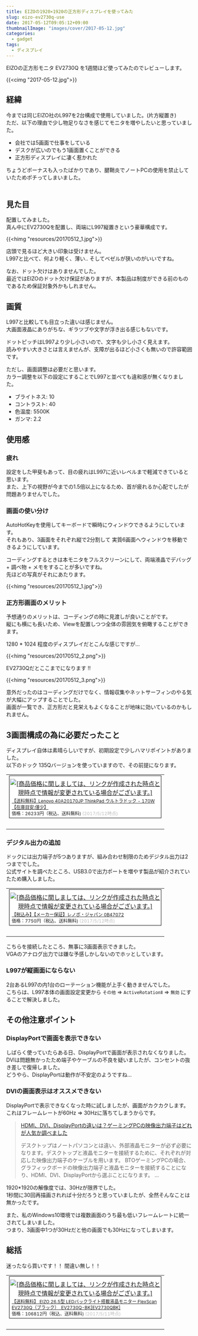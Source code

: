 ```yaml
---
title: EIZOの1920×1920の正方形ディスプレイを使ってみた
slug: eizo-ev2730q-use
date: 2017-05-12T09:05:12+09:00
thumbnailImage: "images/cover/2017-05-12.jpg"
categories:
  - gadget
tags:
  - ディスプレイ
---
```



EIZOの正方形モニタ EV2730Q を1週間ほど使ってみたのでレビューします。

<!--more-->

{{<cimg "2017-05-12.jpg">}}

<!--toc-->


経緯
----

今までは同じEIZO社のL997を2台構成で使用していました。(片方縦置き)  
ただ、以下の理由で少し物足りなさを感じてモニタを増やしたいと思っていました。

* 会社では5画面で仕事をしている
* デスクが広いのでもう1画面置くことができる
* 正方形ディスプレイに凄く惹かれた

ちょうどボーナスも入ったばかりであり、腱鞘炎でノートPCの使用を禁止していたためポチってしまいました。

<div class="img-horizontal">
    <a href="https://hb.afl.rakuten.co.jp/hgc/0ef94cae.e2829df1.0ef94caf.dd6ba885/?pc=https%3A%2F%2Fitem.rakuten.co.jp%2Fbiccamera%2F4995047045526%2F&m=http%3A%2F%2Fm.rakuten.co.jp%2Fbiccamera%2Fi%2F10812489%2F&link_type=pict&ut=eyJwYWdlIjoiaXRlbSIsInR5cGUiOiJwaWN0Iiwic2l6ZSI6IjQwMHg0MDAiLCJuYW0iOjEsIm5hbXAiOiJkb3duIiwiY29tIjoxLCJjb21wIjoiZG93biIsInByaWNlIjoxLCJib3IiOjEsImNvbCI6MH0%3D" target="_blank" style="word-wrap:break-word;"  ><img src="https://hbb.afl.rakuten.co.jp/hgb/0ef94cae.e2829df1.0ef94caf.dd6ba885/?me_id=1269553&item_id=10812489&m=https%3A%2F%2Fthumbnail.image.rakuten.co.jp%2F%400_mall%2Fbiccamera%2Fcabinet%2Fproduct%2F1487%2F00000003055119_a01.jpg%3F_ex%3D80x80&pc=https%3A%2F%2Fthumbnail.image.rakuten.co.jp%2F%400_mall%2Fbiccamera%2Fcabinet%2Fproduct%2F1487%2F00000003055119_a01.jpg%3F_ex%3D400x400&s=400x400&t=pict" border="0" style="margin:2px" alt="" title=""></a>
</div>


見た目
------

配置してみました。  
真ん中にEV2730Qを配置し、両端にL997縦置きという豪華構成です。

{{<himg "resources/20170512_1.jpg">}}

店頭で見るほど大きい印象は受けません。  
L997と比べて、何より軽く、薄い.. そしてベゼルが狭いのがいいですね。

なお、ドット欠けはありませんでした。  
最近ではEIZOのドット欠け保証がありますが、本製品は制度ができる前のものであるため保証対象外かもしれません。


画質
----

L997と比較しても目立った違いは感じません。  
大画面液晶にありがちな、ギラツブや文字が浮き出る感じもないです。

ドットピッチはL997より少し小さいので、文字も少し小さく見えます。  
読みやすい大きさとは言えませんが、支障が出るほど小さくも無いので許容範囲です。

ただし、画面調整は必要だと思います。  
カラー調整を以下の設定にすることでL997と並べても違和感が無くなりました。

* ブライトネス: 10
* コントラスト: 40
* 色温度: 5500K
* ガンマ: 2.2


使用感
------

### 疲れ

設定をした甲斐もあって、目の疲れはL997に近いレベルまで軽減できていると思います。  
また、上下の視野が今までの1.5倍以上になるため、首が疲れるか心配でしたが問題ありませんでした。

### 画面の使い分け

AutoHotKeyを使用してキーボードで瞬時にウィンドウできるようにしています。  
それもあり、3画面をそれぞれ縦で2分割して 実質6画面へウィンドウを移動できるようにしています。

コーディングするときは本モニタをフルスクリーンにして、両端液晶でデバッグ + 調べ物 + メモをすることが多いですね。  
先ほどの写真がそれにあたります。

{{<himg "resources/20170512_1.jpg">}}


### 正方形画面のメリット

予想通りのメリットは、コーディングの時に見渡しが良いことがです。  
縦にも横にも長いため、Viewを配置しつつ全体の雰囲気を俯瞰することができます。

1280 * 1024 程度のディスプレイだとこんな感じですが...

{{<himg "resources/20170512_2.png">}}

EV2730Qだとここまでになります !!

{{<himg "resources/20170512_3.png">}}

意外だったのはコーディングだけでなく、情報収集やネットサーフィンのやる気が大幅にアップすることでした。  
画面が一覧でき、正方形だと見栄えもよくなることが地味に効いているのかもしれません。


3画面構成の為に必要だったこと
-----------------------------

ディスプレイ自体は素晴らしいですが、初期設定で少しハマリポイントがありました。  
以下のドック 135Qバージョンを使っていますので、その前提になります。

<table border="0" cellpadding="0" cellspacing="0"><tr><td><div style="border:1px solid #000000;background-color:#FFFFFF;width:410px;margin:0px;padding-top:6px;text-align:center;overflow:auto;"><a href="https://hb.afl.rakuten.co.jp/hgc/0b6fa80a.6ee2370b.0b6fa80b.eed34a43/?pc=https%3A%2F%2Fitem.rakuten.co.jp%2Fpc-express%2F4560421491185%2F&m=http%3A%2F%2Fm.rakuten.co.jp%2Fpc-express%2Fi%2F10546879%2F&link_type=picttext&ut=eyJwYWdlIjoiaXRlbSIsInR5cGUiOiJwaWN0dGV4dCIsInNpemUiOiI0MDB4NDAwIiwibmFtIjoxLCJuYW1wIjoiZG93biIsImNvbSI6MSwiY29tcCI6ImRvd24iLCJwcmljZSI6MSwiYm9yIjoxLCJjb2wiOjB9" target="_blank" style="word-wrap:break-word;"  ><img src="https://hbb.afl.rakuten.co.jp/hgb/0b6fa80a.6ee2370b.0b6fa80b.eed34a43/?me_id=1204227&item_id=10546879&m=https%3A%2F%2Fthumbnail.image.rakuten.co.jp%2F%400_mall%2Fpc-express%2Fcabinet%2Fximg336%2F4560421491185.jpg%3F_ex%3D80x80&pc=https%3A%2F%2Fthumbnail.image.rakuten.co.jp%2F%400_mall%2Fpc-express%2Fcabinet%2Fximg336%2F4560421491185.jpg%3F_ex%3D400x400&s=400x400&t=picttext" border="0" style="margin:2px" alt="[商品価格に関しましては、リンクが作成された時点と現時点で情報が変更されている場合がございます。]" title="[商品価格に関しましては、リンクが作成された時点と現時点で情報が変更されている場合がございます。]"></a><p style="font-size:12px;line-height:1.4em;text-align:left;margin:0px;padding:2px 6px;word-wrap:break-word"><a href="https://hb.afl.rakuten.co.jp/hgc/0b6fa80a.6ee2370b.0b6fa80b.eed34a43/?pc=https%3A%2F%2Fitem.rakuten.co.jp%2Fpc-express%2F4560421491185%2F&m=http%3A%2F%2Fm.rakuten.co.jp%2Fpc-express%2Fi%2F10546879%2F&link_type=picttext&ut=eyJwYWdlIjoiaXRlbSIsInR5cGUiOiJwaWN0dGV4dCIsInNpemUiOiI0MDB4NDAwIiwibmFtIjoxLCJuYW1wIjoiZG93biIsImNvbSI6MSwiY29tcCI6ImRvd24iLCJwcmljZSI6MSwiYm9yIjoxLCJjb2wiOjB9" target="_blank" style="word-wrap:break-word;"  >【送料無料】Lenovo 40A20170JP ThinkPad ウルトラドック - 170W【在庫目安:僅少】</a><br><span >価格：26233円（税込、送料無料)</span> <span style="color:#BBB">(2017/5/12時点)</span></p></div><br><p style="font-size:12px;line-height:1.4em;margin:5px;word-wrap:break-word"></p></td></tr></table>


### デジタル出力の追加

ドックには出力端子が5つありますが、組み合わせ制限のためデジタル出力は2つまででした。  
公式サイトを調べたところ、USB3.0で出力ポートを増やす製品が紹介されていたため購入しました。

<table border="0" cellpadding="0" cellspacing="0"><tr><td><div style="border:1px solid #000000;background-color:#FFFFFF;width:410px;margin:0px;padding-top:6px;text-align:center;overflow:auto;"><a href="https://hb.afl.rakuten.co.jp/hgc/103bee39.2804b6ae.103bee3a.d85bad97/?pc=https%3A%2F%2Fitem.rakuten.co.jp%2Fioplaza%2F1000-00992315-00000001%2F&m=i%2F10221529%2F&link_type=picttext&ut=eyJwYWdlIjoiaXRlbSIsInR5cGUiOiJwaWN0dGV4dCIsInNpemUiOiI0MDB4NDAwIiwibmFtIjoxLCJuYW1wIjoiZG93biIsImNvbSI6MSwiY29tcCI6ImRvd24iLCJwcmljZSI6MSwiYm9yIjoxLCJjb2wiOjB9" target="_blank" style="word-wrap:break-word;"  ><img src="https://hbb.afl.rakuten.co.jp/hgb/103bee39.2804b6ae.103bee3a.d85bad97/?me_id=1230072&item_id=10221529&m=https%3A%2F%2Fthumbnail.image.rakuten.co.jp%2F%400_mall%2Fioplaza%2Fcabinet%2Fimg001%2Fzlnv-0b47072.jpg%3F_ex%3D80x80&pc=https%3A%2F%2Fthumbnail.image.rakuten.co.jp%2F%400_mall%2Fioplaza%2Fcabinet%2Fimg001%2Fzlnv-0b47072.jpg%3F_ex%3D400x400&s=400x400&t=picttext" border="0" style="margin:2px" alt="[商品価格に関しましては、リンクが作成された時点と現時点で情報が変更されている場合がございます。]" title="[商品価格に関しましては、リンクが作成された時点と現時点で情報が変更されている場合がございます。]"></a><p style="font-size:12px;line-height:1.4em;text-align:left;margin:0px;padding:2px 6px;word-wrap:break-word"><a href="https://hb.afl.rakuten.co.jp/hgc/103bee39.2804b6ae.103bee3a.d85bad97/?pc=https%3A%2F%2Fitem.rakuten.co.jp%2Fioplaza%2F1000-00992315-00000001%2F&m=i%2F10221529%2F&link_type=picttext&ut=eyJwYWdlIjoiaXRlbSIsInR5cGUiOiJwaWN0dGV4dCIsInNpemUiOiI0MDB4NDAwIiwibmFtIjoxLCJuYW1wIjoiZG93biIsImNvbSI6MSwiY29tcCI6ImRvd24iLCJwcmljZSI6MSwiYm9yIjoxLCJjb2wiOjB9" target="_blank" style="word-wrap:break-word;"  >【税込み】【メーカー保証】レノボ・ジャパン 0B47072</a><br><span >価格：7750円（税込、送料無料)</span> <span style="color:#BBB">(2017/5/12時点)</span></p></div><br><p style="font-size:12px;line-height:1.4em;margin:5px;word-wrap:break-word"></p></td></tr></table>

こちらを接続したところ、無事に3画面表示できました。  
VGAのアナログ出力では嫌な予感しかしないのでホッとしています。


### L997が縦画面にならない

2台あるL997の内1台のローテーション機能が上手く動きませんでした。  
こちらは、L997本体の画面設定変更から `その他` => `ActiveRotationⅡ` => `無効` にすることで解決しました。


その他注意ポイント
------------------

### DisplayPortで画面を表示できない

しばらく使っていたらある日、DisplayPortで画面が表示されなくなりました。  
DVIは問題無かったため端子やケーブルの不良を疑いましたが、コンセントの抜き差しで復帰しました。  
どうやら、DisplayPortは動作が不安定のようですね...

### DVIの画面表示はオススメできない

DisplayPortで表示できなくなった時に試しましたが、画面がカクカクします。  
これはフレームレートが60Hz => 30Hzに落ちてしまうからです。

<blockquote class="embedly-card"><a href="https://xn--pc-mh4aj6msdqgtc.com/column/video-output-types.html">HDMI、DVI、DisplayPortの違いは？ゲーミングPCの映像出力端子はどれが人気か調べました</a><p>デスクトップはノートパソコンとは違い、外部液晶モニターが必ず必要になります。デスクトップと液晶モニターを接続するために、それぞれが対応した映像出力端子のケーブルを用います。 BTOゲーミングPCの場合、グラフィックボードの映像出力端子と液晶モニターを接続することになり、HDMI、DVI、DisplayPortから選ぶことになります。 ...</p></blockquote>
<script async src="//cdn.embedly.com/widgets/platform.js" charset="UTF-8"></script>

1920*1920の解像度では、30Hzが限界でした。  
1秒間に30回再描画されれば十分だろうと思っていましたが、全然そんなことは無かったです。

また、私のWindows10環境では複数画面のうち最も低いフレームレートに統一されてしまいました。  
つまり、3画面中1つが30Hzだと他の画面でも30Hzになってしまいます。


総括
----

迷ったなら買いです！！ 間違い無し！！

<table border="0" cellpadding="0" cellspacing="0"><tr><td><div style="border:1px solid #000000;background-color:#FFFFFF;width:410px;margin:0px;padding-top:6px;text-align:center;overflow:auto;"><a href="https://hb.afl.rakuten.co.jp/hgc/0ef94cae.e2829df1.0ef94caf.dd6ba885/?pc=https%3A%2F%2Fitem.rakuten.co.jp%2Fbiccamera%2F4995047045526%2F&m=http%3A%2F%2Fm.rakuten.co.jp%2Fbiccamera%2Fi%2F10812489%2F&link_type=picttext&ut=eyJwYWdlIjoiaXRlbSIsInR5cGUiOiJwaWN0dGV4dCIsInNpemUiOiI0MDB4NDAwIiwibmFtIjoxLCJuYW1wIjoiZG93biIsImNvbSI6MSwiY29tcCI6ImRvd24iLCJwcmljZSI6MSwiYm9yIjoxLCJjb2wiOjB9" target="_blank" style="word-wrap:break-word;"  ><img src="https://hbb.afl.rakuten.co.jp/hgb/0ef94cae.e2829df1.0ef94caf.dd6ba885/?me_id=1269553&item_id=10812489&m=https%3A%2F%2Fthumbnail.image.rakuten.co.jp%2F%400_mall%2Fbiccamera%2Fcabinet%2Fproduct%2F1487%2F00000003055119_a01.jpg%3F_ex%3D80x80&pc=https%3A%2F%2Fthumbnail.image.rakuten.co.jp%2F%400_mall%2Fbiccamera%2Fcabinet%2Fproduct%2F1487%2F00000003055119_a01.jpg%3F_ex%3D400x400&s=400x400&t=picttext" border="0" style="margin:2px" alt="[商品価格に関しましては、リンクが作成された時点と現時点で情報が変更されている場合がございます。]" title="[商品価格に関しましては、リンクが作成された時点と現時点で情報が変更されている場合がございます。]"></a><p style="font-size:12px;line-height:1.4em;text-align:left;margin:0px;padding:2px 6px;word-wrap:break-word"><a href="https://hb.afl.rakuten.co.jp/hgc/0ef94cae.e2829df1.0ef94caf.dd6ba885/?pc=https%3A%2F%2Fitem.rakuten.co.jp%2Fbiccamera%2F4995047045526%2F&m=http%3A%2F%2Fm.rakuten.co.jp%2Fbiccamera%2Fi%2F10812489%2F&link_type=picttext&ut=eyJwYWdlIjoiaXRlbSIsInR5cGUiOiJwaWN0dGV4dCIsInNpemUiOiI0MDB4NDAwIiwibmFtIjoxLCJuYW1wIjoiZG93biIsImNvbSI6MSwiY29tcCI6ImRvd24iLCJwcmljZSI6MSwiYm9yIjoxLCJjb2wiOjB9" target="_blank" style="word-wrap:break-word;"  >【送料無料】 EIZO 26.5型 LEDバックライト搭載液晶モニター FlexScan EV2730Q（ブラック）　EV2730Q-BK[EV2730QBK]</a><br><span >価格：106812円（税込、送料無料)</span> <span style="color:#BBB">(2017/5/11時点)</span></p></div><br><p style="font-size:12px;line-height:1.4em;margin:5px;word-wrap:break-word"></p></td></tr></table>

